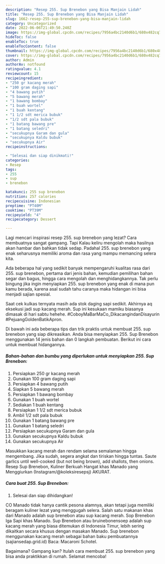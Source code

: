 ```yaml
---
description: "Resep 255. Sup Brenebon yang Bisa Manjain Lidah"
title: "Resep 255. Sup Brenebon yang Bisa Manjain Lidah"
slug: 1662-resep-255-sup-brenebon-yang-bisa-manjain-lidah
category: Uncategorized
date: 2022-06-06T21:49:50.240Z
image: https://img-global.cpcdn.com/recipes/7956a4bc2140d6b1/680x482cq70/255-sup-brenebon-foto-resep-utama.jpg
hideToc: false
enableToc: true
enableTocContent: false
thumbnail: https://img-global.cpcdn.com/recipes/7956a4bc2140d6b1/680x482cq70/255-sup-brenebon-foto-resep-utama.jpg
cover: https://img-global.cpcdn.com/recipes/7956a4bc2140d6b1/680x482cq70/255-sup-brenebon-foto-resep-utama.jpg
author: Admin
authorAv: notfound
ratingvalue: 4.1
reviewcount: 15
recipeingredient:
- "250 gr kacang merah"
- "100 gram daging sapi"
- "4 bawang putih"
- "5 bawang merah"
- "1 bawang bombay"
- "1 buah wortel"
- "1 buah kentang"
- "1 1/2 sdt merica bubuk"
- "1/2 sdt pala bubuk"
- "1 batang bawang pre"
- "1 batang seledri"
- "secukupnya Garam dan gula"
- "secukupnya Kaldu bubuk"
- "secukupnya Air"
recipeinstructions:

- "Selesai dan siap dinikmati!"
categories:
- Resep
tags:
- 255
- sup
- brenebon

katakunci: 255 sup brenebon 
nutrition: 257 calories
recipecuisine: Indonesian
preptime: "PT40M"
cooktime: "PT39M"
recipeyield: "4"
recipecategory: Dessert

---
```



Lagi mencari inspirasi resep 255. sup brenebon yang lezat? Cara membuatnya sangat gampang. Tapi Kalau keliru mengolah maka hasilnya akan hambar dan bahkan tidak sedap. Padahal 255. sup brenebon yang enak seharusnya memiliki aroma dan rasa yang mampu memancing selera kita.


Ada beberapa hal yang sedikit banyak mempengaruhi kualitas rasa dari 255. sup brenebon, pertama dari jenis bahan, kemudian pemilihan bahan segar dan bagus, hingga cara mengolah dan menghidangkannya. Tak perlu bingung jika ingin menyiapkan 255. sup brenebon yang enak di mana pun kamu berada, karena asal sudah tahu caranya maka hidangan ini bisa menjadi sajian spesial.

Saat cek kulkas ternyata masih ada stok daging sapi sedikit. Akhirnya aq eksekusi jadi sup kacang merah. Sup ini kesukaan mamiku biasanya dimasak di hari sabtu hehehe. #CoboyMaBarMaCo_DikacangindanDisayurin #PejuangGoldenBatikApron.


Di bawah ini ada beberapa tips dan trik praktis untuk membuat 255. sup brenebon yang siap dikreasikan. Anda bisa menyiapkan 255. Sup Brenebon menggunakan 14 jenis bahan dan 0 langkah pembuatan. Berikut ini cara untuk membuat hidangannya.

<!--inarticleads1-->

##### Bahan-bahan dan bumbu yang diperlukan untuk menyiapkan 255. Sup Brenebon:

1. Persiapkan 250 gr kacang merah
1. Gunakan 100 gram daging sapi
1. Persiapkan 4 bawang putih
1. Siapkan 5 bawang merah
1. Persiapkan 1 bawang bombay
1. Gunakan 1 buah wortel
1. Sediakan 1 buah kentang
1. Persiapkan 1 1/2 sdt merica bubuk
1. Ambil 1/2 sdt pala bubuk
1. Gunakan 1 batang bawang pre
1. Gunakan 1 batang seledri
1. Persiapkan secukupnya Garam dan gula
1. Gunakan secukupnya Kaldu bubuk
1. Gunakan secukupnya Air


Masukkan kacang merah dan rendam selama semalaman hingga mengembang. Jika sudah, segera angkat dan tiriskan hingga tuntas. Saute garlics until well-cooked (but not being brown), add shallots, then onions. Resep Sup Brenebon, Kuliner Berkuah Hangat khas Manado yang Menggiurkan (Instagram/@koleksiresepsj) AKURAT. 

<!--inarticleads2-->

##### Cara buat 255. Sup Brenebon:


1. Selesai dan siap dihidangkan!

CO Manado tidak hanya cantik pesona alamnya, akan tetapi juga memiliki beragam kuliner lezat yang menggugah selera. Salah satu makanan khas dari Manado adalah sup brenebon atau sup kacang merah. Sop Brenebon Iga Sapi khas Manado. Sup Brenebon atau bruinebonensoep adalah sup kacang merah yang biasa ditemukan di Indonesia Timur, lebih sering dikaitkan secara khusus dengan masakan Manado. Sup brenebon menggunakan kacang merah sebagai bahan baku pembuatannya (sajiansedap.grid.id) Baca: Macaroni Schotel. 

Bagaimana? Gampang kan? Itulah cara membuat 255. sup brenebon yang bisa anda praktikkan di rumah. Selamat mencoba!
